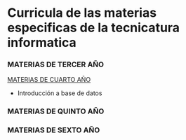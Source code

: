 # Curricula  de las materias especificas de la tecnicatura informatica

### MATERIAS DE TERCER AÑO

[ MATERIAS DE CUARTO AÑO ](https://github.com/matiexe/TECINFPATH/tree/master/CUARTO)
* Introducción a base de datos

### MATERIAS DE QUINTO AÑO

### MATERIAS DE SEXTO AÑO 